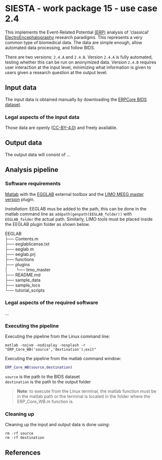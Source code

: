 # SIESTA - work package 15 - use case 2.4

This implements the Event-Related Potential [(ERP)](https://en.wikipedia.org/wiki/Event-related_potential) analysis of 'classical' [ElectroEncephalography](https://en.wikipedia.org/wiki/Electroencephalography) research paradigms. This represents a very common type of biomedical data.  The data are simple enough, allow automated data processing, and follow BIDS.

There are two versions: ``2.4.A`` and ``2.4.B``. Version ``2.4.A`` is fully automated, testing whether this can be run on anonymized data. Version ``2.4.B`` requires user interaction at the input level, minimizing what information is given to users given a research question at the output level.

## Input data

The input data is obtained manually by downloading the [ERPCore BIDS dataset](https://osf.io/9f5w7/files/osfstorage).

### Legal aspects of the input data

Those data are openly ([CC-BY-4.0](https://spdx.org/licenses/CC-BY-4.0.html)) and freely available.

## Output data

The output data will consist of ...

## Analysis pipeline

### Software requirements

[Matlab]() with the [EGGLAB]() external toolbox and the [LIMO MEEG master version](https://github.com/LIMO-EEG-Toolbox/limo_tools/tree/master) plugin.   
  
*Installation*:  EEGLAB mus be added to the path, this can be done in the matlab command line as ``addpath(genpath(EEGLAB_folder))`` with `EEGLAB_folder` the actual path. Similarly, LIMO tools must be placed inside the EEGLAB plugin folder as shown below.  
  
EEGLAB  
├── Contents.m  
├── eeglablicense.txt  
├── eeglab.m  
├── eeglab.prj  
├── functions  
├── plugins  
│ &nbsp; &nbsp; &nbsp; └── limo_master  
├── README.md  
├── sample_data  
├── sample_locs  
└── tutorial_scripts  
  
### Legal aspects of the required software

...

### Executing the pipeline

Executing the pipeline from the Linux command line: 
```console
matlab -nojvm -nodisplay -nosplash -r "ERP_Core_WB('source','destination');exit"
```
Executing the pipeline from the matlab command window: 
```matlab
ERP_Core_WB(source,destination)
```
`source` is the path to the BIDS dataset  
`destination` is the path to the output folder  

> **Note**: to execute from the Linux terminal, the matlab function must be in the matlab path or the terminal is located in the folder where the ERP_Core_WB.m function is.

### Cleaning up

Cleaning up the input and output data is done using:

```console
rm -rf source
rm -rf destination
```

## References

[1]: https://www.example.com
[2]: https://www.markdownguide.org/cheat-sheet/
